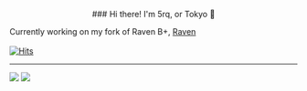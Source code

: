 <p align="center">
### Hi there! I'm 5rq, or Tokyo 👋

Currently working on my fork of Raven B+, [Raven](https://github.com/5rq/Raven)<br/>
<br/>
[![Hits](https://hits.link/hits?url=https://github.com/5rq&bgLeft=444444&bgRight=031e87&label=visits)](https://hits.link)

---

<img src="https://lanyard.cnrad.dev/api/774299626697523200?hideDiscrim=true"/> <img src="https://lanyard.cnrad.dev/api/952160535493885992?hideDiscrim=true"/>
</p>
